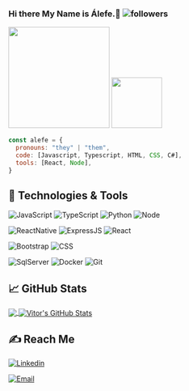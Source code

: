 ### Hi there My Name is Álefe.👋        ![followers](https://img.shields.io/github/followers/Salt-N-Pepa?style=social)

<p>
  
  <img src="http://www.odtecnologia.com.br/img/od_tp.png" width="200" />
  <img src="https://www.webdecisor.com.br/assets/img/wd_logo_marca_t.png" width="100" />
  
```javascript
const alefe = {
  pronouns: "they" | "them",
  code: [Javascript, Typescript, HTML, CSS, C#],
  tools: [React, Node],
}
```
</p>

## 🔧 Technologies & Tools
![JavaScript](https://img.shields.io/badge/-JavaScript-%232c3e50?style=flat-square&logo=javascript)
![TypeScript](https://img.shields.io/badge/-TypeScript-%232c3e50?style=flat-square&logo=TypeScript)
![Python](https://img.shields.io/badge/-Python-%232c3e50?style=flat-square&logo=python)
![Node](https://img.shields.io/badge/-Node-%232c3e50?style=flat-square&logo=node-dot-js)

![ReactNative](https://img.shields.io/badge/-React%20Native-%232c3e50?style=flat-square&logo=react)
![ExpressJS](https://img.shields.io/badge/-ExpressJS-%232c3e50?style=flat-square&logo=Expressjs)
![React](https://img.shields.io/badge/-React-%232c3e50?style=flat-square&logo=react)

![Bootstrap](https://img.shields.io/badge/-Bootstrap-%232c3e50?style=flat-square&logo=Bootstrap)
![CSS](https://img.shields.io/badge/-CSS-%232c3e50?style=flat-square&logo=css3)

![SqlServer](https://img.shields.io/badge/-SQLServer-%232c3e50?style=flat-square&logo=SQLServer)
![Docker](https://img.shields.io/badge/-Docker-%232c3e50?style=flat-square&logo=docker)
![Git](https://img.shields.io/badge/-Git-%232c3e50?style=flat-square&logo=git)

## &#x1f4c8; GitHub Stats
<a href="https://github.com/Salt-N-Pepa/Salt-N-Pepa">
  <img align="center" src="https://github-readme-stats.vercel.app/api/top-langs/?username=Salt-N-Pepa&show_icons=true&line_height=27&count_private=true&title_color=ffffff&text_color=c9cacc&icon_color=2bbc8a&bg_color=1d1f21" />
</a>
<a href="https://github.com/Salt-N-Pepa/Salt-N-Pepa">
  <img align="center" src="https://github-readme-stats.vercel.app/api?username=Salt-N-Pepa&show_icons=true&line_height=29&count_private=true&title_color=ffffff&text_color=c9cacc&icon_color=2bbc8a&bg_color=1d1f21" alt="Vitor's GitHub Stats" />
</a>


## &#x270d; Reach Me
<a href="https://www.linkedin.com/in/alefe-eliel-aaba53158/">

  ![Linkedin](https://shields.io/badge/Linkedin--lightgrey?logo=linkedin&style=social)
</a>
<a href="mailto:alefe.eliel@oraculodecisor.com">
  
  ![Email](https://shields.io/badge/Gmail--lightgrey?logo=gmail&style=social)

</a>


